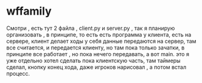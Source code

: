 # wffamily

Смотри , есть тут 2 файла , client.py и server.py   , так я планирую организовать , в принципе, то есть есть программа у клиента, есть на сервере,
клиент делает ходы у себя данные передаются на сервер, там все считается, и передается клиенту,
но там пока только зачатки, в принципе все работает , но пока нечего передавать,
а вот main. это я уже отдельно хотел сделать пока клиентскую часть, там таймеры сделал, кнопку конец хода, даже игроков нарисовал , а потом встал процесс.
